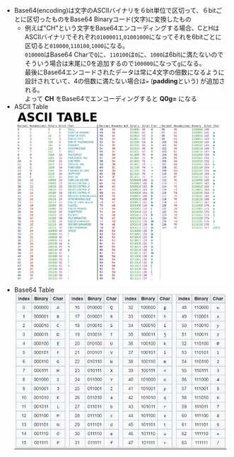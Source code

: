 - Base64(encoding)は文字のASCIIバイナリを６bit単位で区切って、６bitごとに区切ったものをBase64 Binaryコード(文字)に変換したもの
  - 例えば"CH"という文字をBase64エンコーディングする場合、CとHはASCIIバイナリでそれぞれ`01000011`,`01001000`になってそれを6bitごとに区切ると`010000`,`110100`,`1000`になる。  
    `010000`はBase64 Charで`Q`に、`110100`は`0`に、`1000`は6bitに満たないのでそういう場合は末尾に0を追加するので`100000`になって`g`になる。  
    最後にBase64エンコードされたデータは常に4文字の倍数になるように設計されていて、4の倍数に満たない場合は`=` (**padding**という) が追加される。  
    よって **CH** をBase64でエンコーディングすると **Q0g=** になる
- ASCII Table
![ASCII](image/ASCII.jpg)
- Base64 Table
![Base64](image/Base64.jpg)